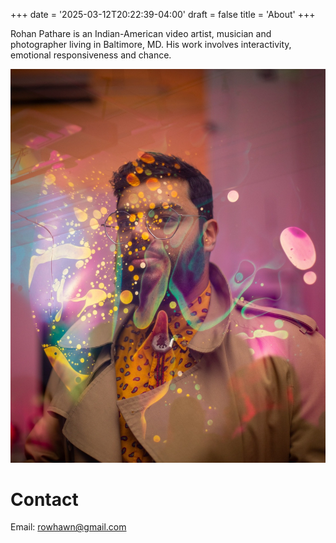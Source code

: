 +++
date = '2025-03-12T20:22:39-04:00'
draft = false
title = 'About'
+++


Rohan Pathare is an Indian-American video artist, musician and photographer living in Baltimore, MD. His work involves interactivity, emotional responsiveness and chance.

![Rohan Pathare](headshot.jpeg)


# Contact

Email: [rowhawn@gmail.com](mailto:rowhawn@gmail.com)